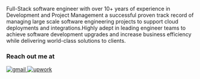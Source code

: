 Full-Stack software engineer with over 10+ years of experience in Development and Project Management a successful proven track record of managing large scale software engineering projects to support cloud deployments and integrations.Highly adept in leading engineer teams to achieve software development upgrades and increase business efficiency while delivering world-class solutions to clients.


<h3>Reach out me at</h3>
<p>
  <a href="zohaib055@gmail.com">
      <img alt="gmail" src="https://img.shields.io/badge/-Gmail-EA4335?style=flat&logo=gmail&logoColor=white" />
    </a>
  <a href="https://www.upwork.com/freelancers/~01aa639dc1ecc7f130?mp_source=share">
    <img alt="upwork" src="https://img.shields.io/badge/-Upwork-6FDA44?style=flat&logo=upwork&logoColor=white" />
  </a>
</p>
